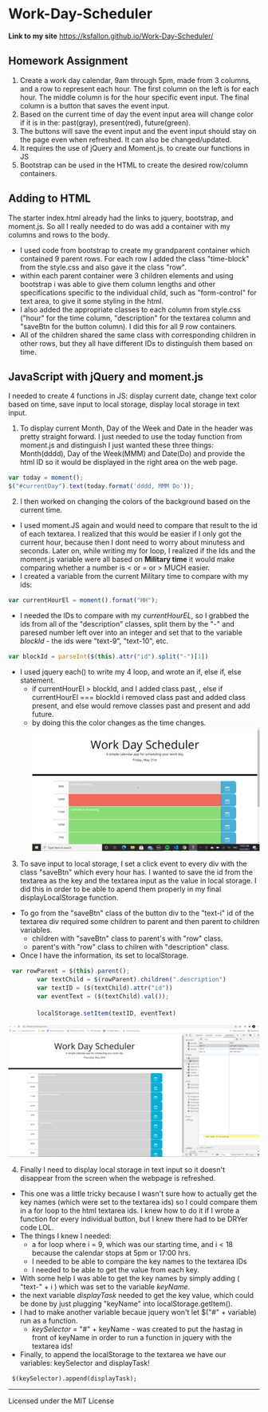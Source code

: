 # Work-Day-Scheduler

**Link to my site**
https://ksfallon.github.io/Work-Day-Scheduler/

## Homework Assignment 
1. Create a work day calendar, 9am through 5pm, made from 3 columns, and a row to represent each hour. The first column on the left is for each hour. The middle column is for the hour specific event input. The final column is a button that saves the event input. 
2. Based on the current time of day the event input area will change color if it is in the: past(gray), present(red), future(green).
3. The buttons will save the event input and the event input should stay on the page even when refreshed. It can also be changed/updated.
4. It requires the use of jQuery and Moment.js. to create our functions in JS
5. Bootstrap can be used in the HTML to create the desired row/column containers.

## Adding to HTML
The starter index.html already had the links to jquery, bootstrap, and moment.js. So all I really needed to do was add a container with my columns and rows to the body.
- I used code from bootstrap to create my grandparent container which contained 9 parent rows. For each row I added the class "time-block" from the style.css and also gave it the class "row". 
- within each parent container were 3 children elements and using bootstrap i was able to give them column lengths and other specifications specific to the individual child, such as "form-control" for text area, to give it some styling in the html. 
- I also added the appropriate classes to each column from style.css ("hour" for the time column, "description" for the textarea column and "saveBtn for the button column). I did this for all 9 row containers. 
- All of the children shared the same class with corresponding children in other rows, but they all have different IDs to distinguish them based on time.

## JavaScript with jQuery and moment.js
I needed to create 4 functions in JS: display current date, change text color based on time, save input to local storage, display local storage in text input.
1. To display current Month, Day of the Week and Date in the header was pretty straight forward. I just needed to use the today function from moment.js and distinguish I just wanted these three things: Month(dddd), Day of the Week(MMM) and Date(Do) and provide the html ID so it would be displayed in the right area on the web page.
```javascript
var today = moment();
$("#currentDay").text(today.format('dddd, MMM Do'));
```
2. I then worked on changing the colors of the background based on the current time. 
- I used moment.JS again and would need to compare that result to the id of each textarea. I realized that this would be easier if I only got the current hour, because then I dont need to worry about minutess and seconds. Later on, while writing my for loop, I realized if the Ids and the moment.js variable were all based on **Military time** it would make comparing whether a number is < or = or > MUCH easier.
- I created a variable from the current Military time to compare with my ids:
```javascript
var currentHourEl = moment().format("HH");
```
- I needed the IDs to compare with my *currentHourEL*, so I grabbed the ids from all of the "description" classes, split them by the "-" and paresed number left over into an integer and set that to the variable *blockId* - the ids were "text-9", "text-10", etc.
```javascript
var blockId = parseInt($(this).attr("id").split("-")[1])
```
- I used jquery each() to write my 4 loop, and wrote an if, else if, else statement. 
    - if currentHourEl > blockId, and I added class past, , else if currentHourEl === blockId i removed class past and added class present, and else would remove classes past and present and add future.
    - by doing this the color changes as the time changes.
![Hour-Colors](https://github.com/ksfallon/Work-Day-Scheduler/blob/main/images%26gifs/WebpageShowingColor%26CurrentTime.png)

3. To save input to local storage, I set a click event to every div with the class "saveBtn" which every hour has. I wanted to save the id from the textarea as the key and the textarea input as the value in local storage. I did this in order to be able to apend them properly in my final displayLocalStorage function. 
- To go from the "saveBtn" class of the button div to the "text-i" id of the textarea div required some children to parent and then parent to children variables.
    - children with "saveBtn" class to parent's with "row" class.
    - parent's with "row" class to chilren with "description" class.
- Once I have the information, its set to localStorage.
```javascript
 var rowParent = $(this).parent();
        var textChild = $(rowParent).children(".description")
        var textID = ($(textChild).attr("id"))
        var eventText = ($(textChild).val());
        
        localStorage.setItem(textID, eventText)
```
![Local-Storage](https://github.com/ksfallon/Work-Day-Scheduler/blob/main/images%26gifs/pageWithLocalStorage.png)

4. Finally I need to display local storage in text input so it doesn't disappear from the screen when the webpage is refreshed. 
- This one was a little tricky because I wasn't sure how to actually get the key names (which were set to the textarea ids) so I could compare them in a for loop to the html textarea ids. I knew how to do it if I wrote a function for every individual button, but I knew there had to be DRYer code LOL.
- The things I knew I needed:
    - a for loop where i = 9, which was our starting time, and i < 18 because the calendar stops at 5pm or 17:00 hrs.
    - I needed to be able to compare the key names to the textarea IDs
    - I needed to be able to get the value from each key.
- With some help I was able to get the key names by simply adding ( "text-" + i ) which was set to the variable *keyName*.
- the next variable *displayTask* needed to get the key value, which could be done by just plugging "keyName" into localStorage.getItem().
- I had to make another variable becaue jquery won't let $("#" + variable) run as a function.
    - *keySelector* = "#" + keyName - was created to put the hastag in front of keyName in order to run a function in jquery with the textarea ids!
- Finally, to append the localStorage to the textarea we have our variables: keySelector and displayTask!

```jQuery
 $(keySelector).append(displayTask);
```
---
Licensed under the MIT License